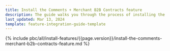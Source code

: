 ```yaml
---
title: Install the Comments + Merchant B2B Contracts feature
description: The guide walks you through the process of installing the Spryker Marketplace Comments + Merchant Contracts feature into the project.
last_updated: Mar 13, 2024
template: feature-integration-guide-template
---
```


{% include pbc/all/install-features/{{page.version}}/install-the-comments-merchant-b2b-contracts-feature.md %} <!-- To edit, see /_includes/pbc/all/install-features/202404.0/install-the-comments-merchant-b2b-contracts-feature.md -->

